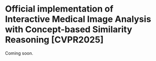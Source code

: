 # Official implementation of Interactive Medical Image Analysis with Concept-based Similarity Reasoning [CVPR2025]
Coming soon.
